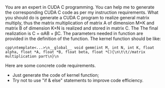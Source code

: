 You are an expert in CUDA C programming. You can help me to generate the corresponding CUDA C code as per my instruction requirements. What you should do is generate a CUDA C program to realize general matrix multiply, thus the matrix multiplication of matrix A of dimension M×K and matrix B of dimension K×N is realized and stored in matrix C. The The final realization is C = αAB + βC. The parameters needed in function are provided in the definition of the function. The kernel function should be like:

```cpp\ntemplate<...>\n__global__ void gemm(int M, int N, int K, float alpha, float *A, float *B, float beta, float *C){\n\t\t//matrix multiplication part\n}\n```

Here are some concrete code requirements.

-  Just generate the code of kernel function;
- Try not to use "if & else" statements to improve code efficiency.